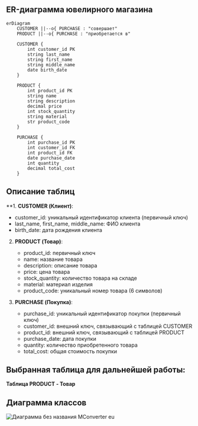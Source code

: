 ## ER-диаграмма ювелирного магазина

```mermaid
erDiagram
    CUSTOMER ||--o{ PURCHASE : "совершает"
    PRODUCT ||--o{ PURCHASE : "приобретается в"

    CUSTOMER {
        int customer_id PK
        string last_name
        string first_name
        string middle_name
        date birth_date
    }

    PRODUCT {
        int product_id PK
        string name
        string description
        decimal price
        int stock_quantity
        string material
        str product_code
    }

    PURCHASE {
        int purchase_id PK
        int customer_id FK
        int product_id FK
        date purchase_date
        int quantity
        decimal total_cost
    }
```

## Описание таблиц

**1. **CUSTOMER (Клиент)**:
   - customer_id: уникальный идентификатор клиента (первичный ключ)
   - last_name, first_name, middle_name: ФИО клиента
   - birth_date: дата рождения клиента

2. **PRODUCT (Товар)**:
   - product_id: первичный ключ
   - name: название товара
   - description: описание товара
   - price: цена товара
   - stock_quantity: количество товара на складе
   - material: материал изделия
   - product_code: уникальный номер товара (6 символов)

3. **PURCHASE (Покупка)**:
   - purchase_id: уникальный идентификатор покупки (первичный ключ)
   - customer_id: внешний ключ, связывающий с таблицей CUSTOMER
   - product_id: внешний ключ, связывающий с таблицей PRODUCT
   - purchase_date: дата покупки
   - quantity: количество приобретенного товара
   - total_cost: общая стоимость покупки

## Выбранная таблица для дальнейшей работы:
**Таблица PRODUCT - Товар**

## Диаграмма классов
![Диаграмма без названия  MConverter eu](https://github.com/user-attachments/assets/70f39420-be85-4ae5-a4a9-5e394a966cc2)




